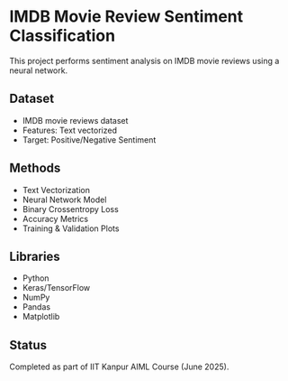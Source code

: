 # IMDB Movie Review Sentiment Classification

This project performs sentiment analysis on IMDB movie reviews using a neural network.

## Dataset

- IMDB movie reviews dataset
- Features: Text vectorized
- Target: Positive/Negative Sentiment

## Methods

- Text Vectorization
- Neural Network Model
- Binary Crossentropy Loss
- Accuracy Metrics
- Training & Validation Plots

## Libraries

- Python
- Keras/TensorFlow
- NumPy
- Pandas
- Matplotlib

## Status

Completed as part of IIT Kanpur AIML Course (June 2025).
